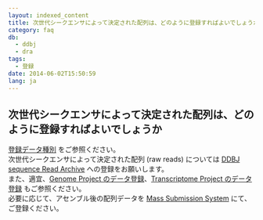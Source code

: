 ```yaml
---
layout: indexed_content
title: 次世代シークエンサによって決定された配列は、どのように登録すればよいでしょうか
category: faq
db:
  - ddbj
  - dra
tags: 
  - 登録
date: 2014-06-02T15:50:59
lang: ja
---
```


## 次世代シークエンサによって決定された配列は、どのように登録すればよいでしょうか

<p><a href="/documents/data-categories.html">登録データ種別</a> をご参照ください。<br>次世代シークエンサによって決定された配列 (raw reads) については <a href="/dra/index.html">DDBJ sequence Read Archive</a> への登録をお願いします。<br>また、適宜、<a href="/ddbj/genome.html">Genome Project のデータ登録</a>、<a href="/ddbj/transcriptome.html">Transcriptome Project のデータ登録</a> もご参照ください。<br>必要に応じて、アセンブル後の配列データを <a href="/ddbj/mss.html">Mass Submission System</a>  にて、ご登録ください。</p>
